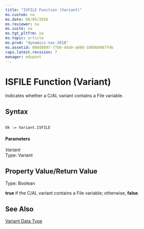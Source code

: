 ```yaml
---
title: "ISFILE Function (Variant)"
ms.custom: na
ms.date: 06/05/2016
ms.reviewer: na
ms.suite: na
ms.tgt_pltfrm: na
ms.topic: article
ms.prod: "dynamics-nav-2018"
ms.assetid: 080d8097-77b0-4da9-a660-1889b0987f4b
caps.latest.revision: 7
manager: edupont
---
```

# ISFILE Function (Variant)
Indicates whether a C/AL variant contains a File variable.  
  
## Syntax  
  
```  
  
Ok := Variant.ISFILE  
```  
  
#### Parameters  
 *Variant*  
 Type: Variant  
  
## Property Value/Return Value  
 Type: Boolean  
  
 **true** if the C/AL variant contains a File variable; otherwise, **false**.  
  
## See Also  
 [Variant Data Type](Variant-Data-Type.md)